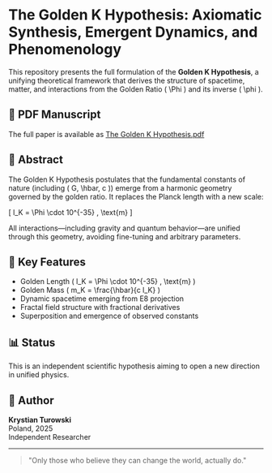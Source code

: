 # The Golden K Hypothesis: Axiomatic Synthesis, Emergent Dynamics, and Phenomenology

This repository presents the full formulation of the **Golden K Hypothesis**, a unifying theoretical framework that derives the structure of spacetime, matter, and interactions from the Golden Ratio \( \Phi \) and its inverse \( \phi \).

## 📄 PDF Manuscript
The full paper is available as [The Golden K Hypothesis.pdf](./The%20Golden%20K%20Hypothesis.pdf)

## 🔬 Abstract
The Golden K Hypothesis postulates that the fundamental constants of nature (including \( G, \hbar, c \)) emerge from a harmonic geometry governed by the golden ratio. It replaces the Planck length with a new scale:

\[
l_K = \Phi \cdot 10^{-35} \, \text{m}
\]

All interactions—including gravity and quantum behavior—are unified through this geometry, avoiding fine-tuning and arbitrary parameters.

## 📐 Key Features
- Golden Length \( l_K = \Phi \cdot 10^{-35} \, \text{m} \)
- Golden Mass \( m_K = \frac{\hbar}{c l_K} \)
- Dynamic spacetime emerging from E8 projection
- Fractal field structure with fractional derivatives
- Superposition and emergence of observed constants

## 📊 Status
This is an independent scientific hypothesis aiming to open a new direction in unified physics.

## 🧠 Author
**Krystian Turowski**  
Poland, 2025  
Independent Researcher

---

> "Only those who believe they can change the world, actually do."

